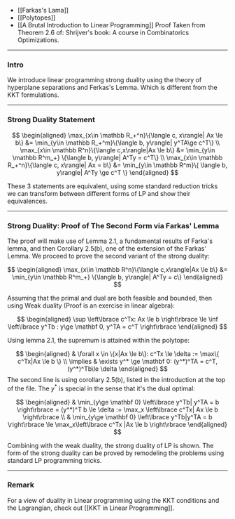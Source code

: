 * [[Farkas's Lama]]
* [[Polytopes]]
* [[A Brutal Introduction to Linear Programming]]
Proof Taken from Theorem 2.6 of: Shrijver's book: A course in Combinatorics Optimizations. 


---
### **Intro**

We introduce linear programming strong duality using the theory of hyperplane separations and Ferkas's Lemma. Which is different from the KKT formulations.

---
### **Strong Duality Statement**

$$
\begin{aligned}
    \max_{x\in \mathbb R_+^n}\{\langle c, x\rangle| Ax \le b\} &= \min_{y\in \mathbb R_+^m}\{\langle b, y\rangle| y^TA\ge c^T\}
    \\
    \max_{x\in \mathbb R^n}\{\langle c,x\rangle|Ax \le b\}
    &=
    \min_{y\in \mathbb R^m_+} 
    \{\langle b, y\rangle| A^Ty = c^T\}
    \\
    \max_{x\in \mathbb R_+^n}\{\langle c, x\rangle| Ax = b\}
    &= \min_{y\in \mathbb R^m}\{
            \langle b, y\rangle| A^Ty \ge c^T
        \}
\end{aligned}
$$

These 3 statements are equivalent, using some standard reduction tricks we can transform between different forms of LP and show their equivalences. 

---
### **Strong Duality: Proof of The Second Form via Farkas' Lemma**

The proof will make use of Lemma 2.1, a fundamental results of Farka's lemma, and then Corollary 2.5(b), one of the extension of the Farkas' Lemma. We proceed to prove the second variant of the strong duality: 

$$
\begin{aligned}
    \max_{x\in \mathbb R^n}\{\langle c,x\rangle|Ax \le b\}
    &=
    \min_{y\in \mathbb R^m_+} 
    \{\langle b, y\rangle| A^Ty = c\}
\end{aligned}
$$

Assuming that the primal and dual are both feasible and bounded, then using Weak duality (Proof is an exercise in linear algebra): 

$$
\begin{aligned}
    \sup \left\lbrace
        c^Tx: Ax \le b
    \right\rbrace \le 
    \inf \left\lbrace
        y^Tb : y\ge \mathbf 0, y^TA = c^T
    \right\rbrace
\end{aligned}
$$

Using lemma 2.1, the supremum is attained within the polytope: 

$$
\begin{aligned}
    & \forall x \in \{x|Ax \le b\}: c^Tx \le \delta := \max\{
            c^Tx|Ax \le b
        \}
    \\
    \implies & 
        \exists y^* \ge \mathbf 0: 
            (y^*)^TA = c^T, (y^*)^Tb\le \delta
\end{aligned}
$$
The second line is using corollary 2.5(b), listed in the introduction at the top of the file. The $y^*$ is special in the sense that it's the dual optimal: 

$$
\begin{aligned}
    & \min_{y\ge \mathbf 0}
    \left\lbrace
        y^Tb| y^TA = b
    \right\rbrace = (y^*)^T b \le \delta := \max_x \left\lbrace
        c^Tx| Ax \le b
    \right\rbrace
    \\
    & \min_{y\ge \mathbf 0}
    \left\lbrace
        y^Tb|y^TA = b
    \right\rbrace \le \max_x\left\lbrace
        c^Tx |Ax \le b
    \right\rbrace
\end{aligned}
$$

Combining with the weak duality, the strong duality of LP is shown. The form of the strong duality can be proved by remodeling the problems using standard LP programming tricks. 

---
### **Remark**

For a view of duality in Linear programming using the KKT conditions and the Lagrangian, check out [[KKT in Linear Programming]]. 